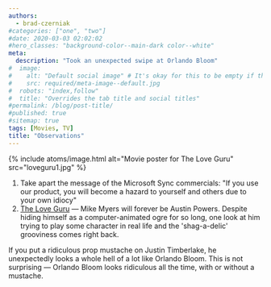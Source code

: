 ```yaml
---
authors:
  - brad-czerniak
#categories: ["one", "two"]
#date: 2020-03-03 02:02:02
#hero_classes: "background-color--main-dark color--white"
meta:
  description: "Took an unexpected swipe at Orlando Bloom"
#  image:
#    alt: "Default social image" # It's okay for this to be empty if the image is decorative
#    src: required/meta-image--default.jpg
#  robots: "index,follow"
#  title: "Overrides the tab title and social titles"
#permalink: /blog/post-title/
#published: true
#sitemap: true
tags: [Movies, TV]
title: "Observations"
---
```


{% include atoms/image.html
  alt="Movie poster for The Love Guru"
  src="loveguru1.jpg"
%}

  1. Take apart the message of the Microsoft Sync commercials: "If you use our product, you will become a hazard to yourself
    and others due to your own idiocy"
  2. [The Love Guru](http://www.imdb.com/title/tt0811138/) — Mike Myers will forever be Austin Powers. Despite hiding himself
    as a computer-animated ogre for so long, one look at him trying to play some character in real life and the 'shag-a-delic'
    grooviness comes right back.

If you put a ridiculous prop mustache on Justin Timberlake, he unexpectedly looks a whole hell of a lot like Orlando Bloom.
This is not surprising — Orlando Bloom looks ridiculous all the time, with or without a mustache.
